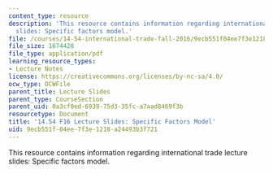 ```yaml
---
content_type: resource
description: 'This resource contains information regarding international trade lecture
  slides: Specific factors model.'
file: /courses/14-54-international-trade-fall-2016/9ecb551f04ee7f3e1218a24493b3f721_MIT14_54F16_Lecture_11.pdf
file_size: 1674428
file_type: application/pdf
learning_resource_types:
- Lecture Notes
license: https://creativecommons.org/licenses/by-nc-sa/4.0/
ocw_type: OCWFile
parent_title: Lecture Slides
parent_type: CourseSection
parent_uid: 0a3cf0ed-6939-75d3-35fc-a7aad8469f3b
resourcetype: Document
title: '14.54 F16 Lecture Slides: Specific Factors Model'
uid: 9ecb551f-04ee-7f3e-1218-a24493b3f721
---
```

This resource contains information regarding international trade lecture slides: Specific factors model.